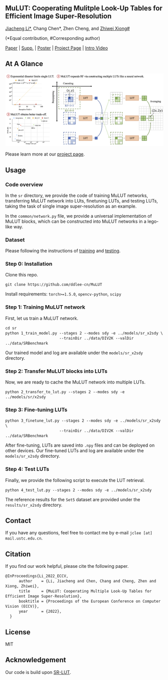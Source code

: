 ## MuLUT: Cooperating Mulitple Look-Up Tables for Efficient Image Super-Resolution

[Jiacheng Li*](http://ddlee-cn.github.io), Chang Chen*, Zhen Cheng, and [Zhiwei Xiong#](http://staff.ustc.edu.cn/~zwxiong)

(*Equal contribution, #Corresponding author)

[Paper](https://www.ecva.net/papers/eccv_2022/papers_ECCV/papers/136780234.pdf) | [Supp.](https://www.ecva.net/papers/eccv_2022/papers_ECCV/papers/136780234-supp.pdf) | [Poster](https://mulut.pages.dev/static/MuLUT-Poster-ECCV22.pdf) | [Project Page](https://mulut.pages.dev) | [Intro Video](https://youtu.be/xmvQYW7dtaE)

## At A Glance

![MuLUT-ECCV-Github](./docs/MuLUT-At-A-Glance.png)

Please learn more at our [project page](https://mulut.page.dev).

## Usage

### Code overview

In the `sr` directory, we provide the code of training MuLUT networks, transferring MuLUT network into LUts, finetuning LUTs, and testing LUTs, taking the task of single image super-resolution as an example. 

In the `common/network.py` file, we provide a universal implementation of MuLUT blocks, which can be constructed into MuLUT networks in a lego-like way.

### Dataset

Please following the instructions of [training](./data/DIV2K/README.md) and [testing](./data/SRBenchmark/README.md).

### Step 0: Installation

Clone this repo.

```
git clone https://github.com/ddlee-cn/MuLUT
```

Install requirements: `torch>=1.5.0`, `opencv-python`, `scipy`


### Step 1: Training MuLUT network

First, let us train a MuLUT network.

```
cd sr
python 1_train_model.py --stages 2 --modes sdy -e ../models/sr_x2sdy \
                        --trainDir ../data/DIV2K --valDir ../data/SRBenchmark
```
Our trained model and log are available under the `models/sr_x2sdy` directory.

### Step 2: Transfer MuLUT blocks into LUTs

Now, we are ready to cache the MuLUT network into multiple LUTs.

```
python 2_transfer_to_lut.py --stages 2 --modes sdy -e ../models/sr/x2sdy
```


### Step 3: Fine-tuning LUTs

```
python 3_finetune_lut.py --stages 2 --modes sdy -e ../models/sr_x2sdy \
                        --trainDir ../data/DIV2K --valDir ../data/SRBenchmark
```

After fine-tuning, LUTs are saved into `.npy` files and can be deployed on other devices. Our fine-tuned LUTs and log are available under the `models/sr_x2sdy` directory.


### Step 4: Test LUTs

Finally, we provide the following script to execute the LUT retrieval.

```
python 4_test_lut.py --stages 2 --modes sdy -e ../models/sr_x2sdy
```

The reference results for the `Set5` dataset are provided under the `results/sr_x2sdy` directory.


## Contact
If you have any questions, feel free to contact me by e-mail `jclee [at] mail.ustc.edu.cn`.


## Citation
If you find our work helpful, please cite the following paper.

```
@InProceedings{Li_2022_ECCV,
      author    = {Li, Jiacheng and Chen, Chang and Cheng, Zhen and Xiong, Zhiwei},
      title     = {MuLUT: Cooperating Multiple Look-Up Tables for Efficient Image Super-Resolution},
      booktitle = {Proceedings of the European Conference on Computer Vision (ECCV)},
      year      = {2022},
  }
```


## License
MIT


## Acknowledgement

Our code is build upon [SR-LUT](https://github.com/yhjo09/SR-LUT).
